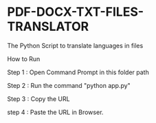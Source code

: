# PDF-DOCX-TXT-FILES-TRANSLATOR
The Python Script to translate languages in files

How to Run

Step 1 : Open Command Prompt in this folder path

Step 2 : Run the command "python app.py"

Step 3 : Copy the URL

step 4 : Paste the URL in Browser.
